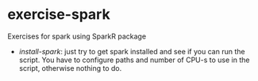 # exercise-spark
Exercises for spark using SparkR package

* _install-spark_: just try to get spark installed and see if you can
  run the script.  You have to configure paths and number of CPU-s to
  use in the script, otherwise nothing to do.
